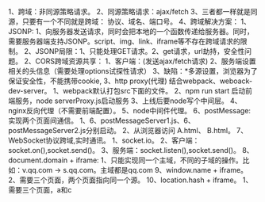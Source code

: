 1、跨域：非同源策略请求。
2、同源策略请求：ajax/fetch
3、三者都一样就是同源，只要有一个不同就是跨域：
   协议、域名、端口号。
4、跨域解决方案：
    1、JSONP:
      1、向服务器发送请求，同时会把本地的一个函数传递给服务器。同时，需要服务器端支持JSONP。script、img、link、iframe等不存在跨域请求的限制。
      2、JSONP局限：1、只能处理GET请求。2、get请求，url劫持，安全性问题。
    2、CORS跨域资源共享：
      1、客户端：(发送ajax/fetch请求)
      2、服务端设置相关的头信息（需要处理options试探性请求）
      3、缺陷：*多源设置，浏览器为了保证安全性，不能携带cookie,
    3、http proxy(代理) 结合webpack、weboack-dev-server。
      1、webpack默认打包src下面的文件。
      2、npm run start 启动前端服务，node serverProxy.js启动服务
      3、上线后要node写个中间层。
    4、nginx反向代理（不需要前端配置）。
    5、node中间件代理。
    6、postMessage: 实现两个页面间通信。
       1、6、postMessageServer1.js、6、postMessageServer2.js分别启动。
       2、从浏览器访问 A.html、 B.html。
    7、WebSocket协议跨域,实时通讯。
       1、socket.io。
       2、客户端：socket.on(),socket.send()。
       3、服务端：socket.listen(),socket.send()。
    8、document.domain + iframe:
       1、只能实现同一个主域，不同的子域的操作。比如：v.qq.com -> s.qq.com。主域都是qq.com
    9、window.name + iframe。
       2、需要三个页面，两个页面指向同一个源。
    10、location.hash + iframe。
       1、需要三个页面，a和c
